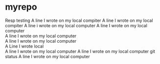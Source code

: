 # myrepo
Resp testing 
A line I wrote on my local compiter 
A line I wrote on my local compiter
A line i wrote on my local computer
A line I wrote on my local computer  
A line I wrote on my local computer  
A line I wrote on my local computer  
A Line I wrote local  
A line I wrote on my local computer
 A line I wrote on my local computer git status
A line I wrote on my local computer
